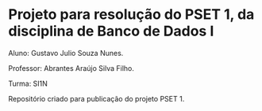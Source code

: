# Projeto para resolução do PSET 1, da disciplina de Banco de Dados I

Aluno: Gustavo Julio Souza Nunes.

Professor: Abrantes Araújo Silva Filho.

Turma: SI1N

Repositório criado para publicação do projeto PSET 1.
